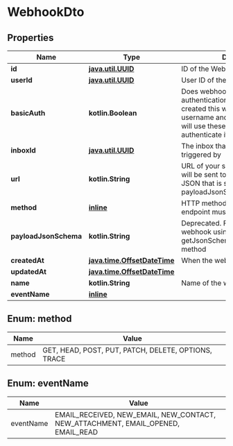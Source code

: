
# WebhookDto

## Properties
Name | Type | Description | Notes
------------ | ------------- | ------------- | -------------
**id** | [**java.util.UUID**](java.util.UUID) | ID of the Webhook | 
**userId** | [**java.util.UUID**](java.util.UUID) | User ID of the Webhook | 
**basicAuth** | **kotlin.Boolean** | Does webhook expect basic authentication? If true it means you created this webhook with a username and password. MailSlurp will use these in the URL to authenticate itself. | 
**inboxId** | [**java.util.UUID**](java.util.UUID) | The inbox that the Webhook will be triggered by | 
**url** | **kotlin.String** | URL of your server that the webhook will be sent to. The schema of the JSON that is sent is described by the payloadJsonSchema. | 
**method** | [**inline**](#MethodEnum) | HTTP method that your server endpoint must listen for | 
**payloadJsonSchema** | **kotlin.String** | Deprecated. Fetch JSON Schema for webhook using the getJsonSchemaForWebhookPayload method | 
**createdAt** | [**java.time.OffsetDateTime**](java.time.OffsetDateTime) | When the webhook was created | 
**updatedAt** | [**java.time.OffsetDateTime**](java.time.OffsetDateTime) |  | 
**name** | **kotlin.String** | Name of the webhook |  [optional]
**eventName** | [**inline**](#EventNameEnum) |  |  [optional]


<a name="MethodEnum"></a>
## Enum: method
Name | Value
---- | -----
method | GET, HEAD, POST, PUT, PATCH, DELETE, OPTIONS, TRACE


<a name="EventNameEnum"></a>
## Enum: eventName
Name | Value
---- | -----
eventName | EMAIL_RECEIVED, NEW_EMAIL, NEW_CONTACT, NEW_ATTACHMENT, EMAIL_OPENED, EMAIL_READ



